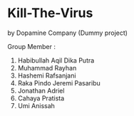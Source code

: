 # Kill-The-Virus
by Dopamine Company (Dummy project)

Group Member :
1. Habibullah Aqil Dika Putra
2. Muhammad Rayhan
3. Hashemi Rafsanjani
4. Raka Pindo Jeremi Pasaribu
5. Jonathan Adriel
6. Cahaya Pratista
7. Umi Anissah
